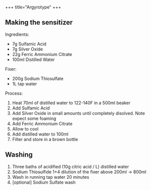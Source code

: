 +++
title="Argyrotype"
+++

## Making the sensitizer

Ingredients:
- 7g Sulfamic Acid
- 7g Silver Oxide
- 22g Ferric Ammonium Citrate
- 100ml Distilled Water

Fixer:
- 200g Sodium Thiosulfate
- 1L tap water

Process:
1. Heat 70ml of distilled water to 122-140F in a 500ml beaker
2. Add Sulfamic Acid
3. Add Silver Oxide in small amounts until completely disolved. Note expect some foaming
4. Add Ferric Ammonium Citrate
5. Allow to cool
6. Add distilled water to 100ml
7. Filter and store in a brown bottle

## Washing

1. Three baths of acidified (10g citric acid / L) distilled water
2. Sodium Thiosulfide 1+4 dilution of the fixer above 200ml -> 800ml
3. Wash in running tap water 20 minutes
4. [optional] Sodium Sulfate wash
